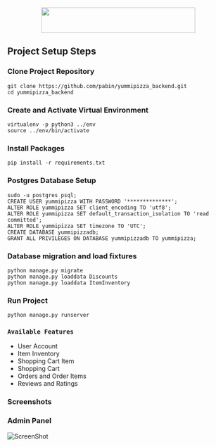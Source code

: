 <p align="center">
<br />
<img src="https://github.com/pabin/yummipizza_web/blob/master/src/assets/logo/logo_cropped.png?raw=true" width="350" height="58" center />
</p>

## Project Setup Steps


### Clone Project Repository
```
git clone https://github.com/pabin/yummipizza_backend.git
cd yummipizza_backend
```

### Create and Activate Virtual Environment
```
virtualenv -p python3 ../env
source ../env/bin/activate
```

### Install Packages
```
pip install -r requirements.txt
```

### Postgres Database Setup
```
sudo -u postgres psql;
CREATE USER yummipizza WITH PASSWORD '**************';
ALTER ROLE yummipizza SET client_encoding TO 'utf8';
ALTER ROLE yummipizza SET default_transaction_isolation TO 'read committed';
ALTER ROLE yummipizza SET timezone TO 'UTC';
CREATE DATABASE yummipizzadb;
GRANT ALL PRIVILEGES ON DATABASE yummipizzadb TO yummipizza;
```


### Database migration and load fixtures
```
python manage.py migrate
python manage.py loaddata Discounts
python manage.py loaddata ItemInventory

```

### Run Project
```
python manage.py runserver
```


### `Available Features`

* User Account  <br />
* Item Inventory <br />
* Shopping Cart Item <br />
* Shopping Cart <br />
* Orders and Order Items <br />
* Reviews and Ratings <br />

### Screenshots
### Admin Panel
![ScreenShot](https://github.com/pabin/yummipizza_backend/blob/master/assets/sreenshots/yummipizza_be_img1.png?raw=true)
